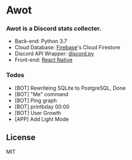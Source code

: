 # Awot
### Awot is a Discord stats collecter.
- Back-end: Python 3.7
- Cloud Database: [Firebase]'s Cloud Firestore
- Discord API Wrapper: [discord.py]
- Front-end: [React Native]

### Todos

 - [BOT] Rewriteing SQLite to PostgreSQL, Done
 - [BOT] "Me" command
 - [BOT] Ping graph
 - [BOT] printbday 00:00
 - [BOT] User Growth
 - [APP] Add Light Mode

License
----

MIT

[//]: # (Reference links!)

   [Firebase]: https://firebase.google.com/
   [discord.py]: https://discordpy.readthedocs.io/en/latest/index
   [React Native]: https://facebook.github.io/react-native/
